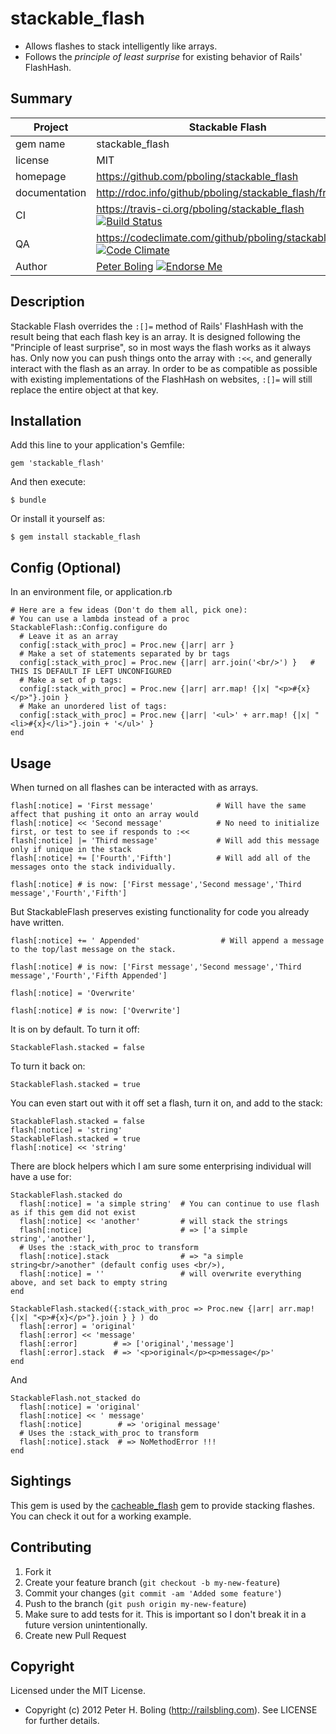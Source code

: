 stackable_flash
===============

* Allows flashes to stack intelligently like arrays.
* Follows the *principle of least surprise* for existing behavior of Rails' FlashHash.

## Summary

| Project         |  Stackable Flash  |
|---------------- | ----------------- |
| gem name        |  stackable_flash  |
| license         |  MIT              |
| homepage        |  https://github.com/pboling/stackable_flash |
| documentation   |  http://rdoc.info/github/pboling/stackable_flash/frames |
| CI              |  https://travis-ci.org/pboling/stackable_flash [![Build Status](https://secure.travis-ci.org/pboling/stackable_flash.png?branch=master)](https://travis-ci.org/pboling/stackable_flash) |
| QA              |  https://codeclimate.com/github/pboling/stackable_flash [![Code Climate](https://codeclimate.com/badge.png)](https://codeclimate.com/github/pboling/stackable_flash) |
| Author          |  [Peter Boling](http://railsbling.com) [![Endorse Me](http://api.coderwall.com/pboling/endorsecount.png)](http://coderwall.com/pboling) |

## Description

Stackable Flash overrides the `:[]=` method of Rails' FlashHash with the result being that each flash key is an array.
It is designed following the "Principle of least surprise", so in most ways the flash works as it always has.
Only now you can push things onto the array with `:<<`, and generally interact with the flash as an array.
In order to be as compatible as possible with existing implementations of the FlashHash on websites, `:[]=` will still
replace the entire object at that key.

## Installation

Add this line to your application's Gemfile:

    gem 'stackable_flash'

And then execute:

    $ bundle

Or install it yourself as:

    $ gem install stackable_flash

## Config (Optional)

In an environment file, or application.rb

    # Here are a few ideas (Don't do them all, pick one):
    # You can use a lambda instead of a proc
    StackableFlash::Config.configure do
      # Leave it as an array
      config[:stack_with_proc] = Proc.new {|arr| arr }
      # Make a set of statements separated by br tags
      config[:stack_with_proc] = Proc.new {|arr| arr.join('<br/>') }   # THIS IS DEFAULT IF LEFT UNCONFIGURED
      # Make a set of p tags:
      config[:stack_with_proc] = Proc.new {|arr| arr.map! {|x| "<p>#{x}</p>"}.join }
      # Make an unordered list of tags:
      config[:stack_with_proc] = Proc.new {|arr| '<ul>' + arr.map! {|x| "<li>#{x}</li>"}.join + '</ul>' }
    end

## Usage

When turned on all flashes can be interacted with as arrays.

    flash[:notice] = 'First message'              # Will have the same affect that pushing it onto an array would
    flash[:notice] << 'Second message'            # No need to initialize first, or test to see if responds to :<<
    flash[:notice] |= 'Third message'             # Will add this message only if unique in the stack
    flash[:notice] += ['Fourth','Fifth']          # Will add all of the messages onto the stack individually.

    flash[:notice] # is now: ['First message','Second message','Third message','Fourth','Fifth']

But StackableFlash preserves existing functionality for code you already have written.

    flash[:notice] += ' Appended'                  # Will append a message to the top/last message on the stack.

    flash[:notice] # is now: ['First message','Second message','Third message','Fourth','Fifth Appended']

    flash[:notice] = 'Overwrite'

    flash[:notice] # is now: ['Overwrite']

It is on by default.  To turn it off:

    StackableFlash.stacked = false

To turn it back on:

    StackableFlash.stacked = true

You can even start out with it off set a flash, turn it on, and add to the stack:

    StackableFlash.stacked = false
    flash[:notice] = 'string'
    StackableFlash.stacked = true
    flash[:notice] << 'string'

There are block helpers which I am sure some enterprising individual will have a use for:

    StackableFlash.stacked do
      flash[:notice] = 'a simple string'  # You can continue to use flash as if this gem did not exist
      flash[:notice] << 'another'         # will stack the strings
      flash[:notice]                      # => ['a simple string','another'],
      # Uses the :stack_with_proc to transform
      flash[:notice].stack                # => "a simple string<br/>another" (default config uses <br/>),
      flash[:notice] = ''                 # will overwrite everything above, and set back to empty string
    end

    StackableFlash.stacked({:stack_with_proc => Proc.new {|arr| arr.map! {|x| "<p>#{x}</p>"}.join } } ) do
      flash[:error] = 'original'
      flash[:error] << 'message'
      flash[:error]        # => ['original','message']
      flash[:error].stack  # => '<p>original</p><p>message</p>'
    end

And

    StackableFlash.not_stacked do
      flash[:notice] = 'original'
      flash[:notice] << ' message'
      flash[:notice]        # => 'original message'
      # Uses the :stack_with_proc to transform
      flash[:notice].stack  # => NoMethodError !!!
    end

## Sightings

This gem is used by the [cacheable_flash](https://github.com/pboling/cacheable-flash) gem to provide stacking flashes.
You can check it out for a working example.

## Contributing

1. Fork it
2. Create your feature branch (`git checkout -b my-new-feature`)
3. Commit your changes (`git commit -am 'Added some feature'`)
4. Push to the branch (`git push origin my-new-feature`)
5. Make sure to add tests for it. This is important so I don't break it in a future version unintentionally.
6. Create new Pull Request

## Copyright

Licensed under the MIT License.

* Copyright (c) 2012 Peter H. Boling (http://railsbling.com). See LICENSE for further details.
